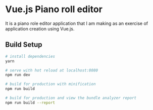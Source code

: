 # Vue.js Piano roll editor

It is a piano role editor application that I am making as an exercise of application creation using Vue.js.

## Build Setup

``` bash
# install dependencies
yarn

# serve with hot reload at localhost:8080
npm run dev

# build for production with minification
npm run build

# build for production and view the bundle analyzer report
npm run build --report
```
